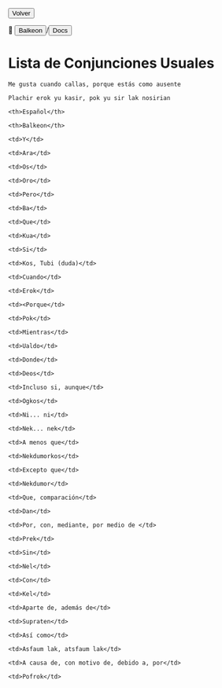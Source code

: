 <button class="button-82-pushable" role="button" onclick="history.back()">
  <span class="button-82-shadow"></span>
  <span class="button-82-edge"></span>
  <span class="button-82-front text">
  Volver
 </span> </button>

📂 <button class="button-16" role="button" onclick="location.href='.././index'">Balkeon</button>/<button class="button-16" role="button" onclick="location.href='../index'">Docs</button>

# Lista de Conjunciones Usuales

`Me gusta cuando callas, porque estás como ausente`

`Plachir erok yu kasir, pok yu sir lak nosirian`

 
  <table style="width:100%">

  <theader>

  <tr>

    <th>Español</th>

    <th>Balkeon</th>

  </tr>

  </theader>

  <tbody>

  <tr>

    <td>Y</td>

    <td>Ara</td>

  </tr>

  <tr>

    <td>Os</td>

    <td>Oro</td>

  </tr>

  <tr>

    <td>Pero</td>

    <td>Ba</td>

  </tr>

  <tr>

    <td>Que</td>

    <td>Kua</td>

  </tr>

  <tr>

    <td>Si</td>

    <td>Kos, Tubi (duda)</td>

  </tr>

  <tr>

    <td>Cuando</td>

    <td>Erok</td>

  </tr>

  <tr>

    <td><Porque</td>

    <td>Pok</td>

  </tr>  

  <tr>

    <td>Mientras</td>

    <td>Ualdo</td>

  </tr>

  <tr>

    <td>Donde</td>

    <td>Deos</td>

  </tr>

  <tr>

    <td>Incluso si, aunque</td>

    <td>Ogkos</td>

  </tr>

  <tr>

    <td>Ni... ni</td>

    <td>Nek... nek</td>

  </tr>

  <tr>

    <td>A menos que</td>

    <td>Nekdumorkos</td>

  </tr>

  <tr>

    <td>Excepto que</td>

    <td>Nekdumor</td>

  </tr>

  <tr>

    <td>Que, comparación</td>

    <td>Dan</td>

  </tr>

  <tr>

    <td>Por, con, mediante, por medio de </td>

    <td>Prek</td>

  </tr>

  <tr>

    <td>Sin</td>

    <td>Nel</td>

  </tr>

  <tr>

    <td>Con</td>

    <td>Kel</td>

  </tr>

  <tr>

    <td>Aparte de, además de</td>

    <td>Supraten</td>

  </tr>

  <tr>

    <td>Así como</td>

    <td>Asfaum lak, atsfaum lak</td>

  </tr>

  <tr>

    <td>A causa de, con motivo de, debido a, por</td>

    <td>Pofrok</td>

  </tr>

</tbody>
</table>
